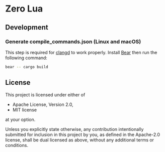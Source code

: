 # Zero Lua

## Development

### Generate compile_commands.json (Linux and macOS)

This step is required for [clangd](https://clangd.llvm.org/) to work properly. Install [Bear](https://github.com/rizsotto/Bear) then run the following command:

```sh
bear -- cargo build
```

## License

This project is licensed under either of

- Apache License, Version 2.0,
- MIT license

at your option.

Unless you explicitly state otherwise, any contribution intentionally submitted for inclusion in this project by you, as defined in the Apache-2.0 license, shall be dual licensed as above, without any additional terms or conditions.
